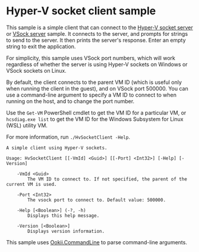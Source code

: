 # Hyper-V socket client sample

This sample is a simple client that can connect to the [Hyper-V socket server](../HvSocketServer/)
or [VSock server](../VSockServer/) sample. It connects to the server, and prompts for strings to
send to the server. It then prints the server's response. Enter an empty string to exit the
application.

For simplicity, this sample uses VSock port numbers, which will work regardless of whether the
server is using Hyper-V sockets on Windows or VSock sockets on Linux.

By default, the client connects to the parent VM ID (which is useful only when running the client in
the guest), and on VSock port 500000. You can use a command-line argument to specify a VM ID to
connect to when running on the host, and to change the port number.

Use the `Get-VM` PowerShell cmdlet to get the VM ID for a particular VM, or `hcsdiag.exe list` to
get the VM ID for the Windows Subsystem for Linux (WSL) utility VM.

For more information, run `./HvSocketClient -Help`.

```text
A simple client using Hyper-V sockets.

Usage: HvSocketClient [[-VmId] <Guid>] [[-Port] <Int32>] [-Help] [-Version]

    -VmId <Guid>
        The VM ID to connect to. If not specified, the parent of the current VM is used.

    -Port <Int32>
        The vsock port to connect to. Default value: 500000.

    -Help [<Boolean>] (-?, -h)
        Displays this help message.

    -Version [<Boolean>]
        Displays version information.
```

This sample uses [Ookii.CommandLine](https://www.github.com/SvenGroot/Ookii.CommandLine) to parse
command-line arguments.

